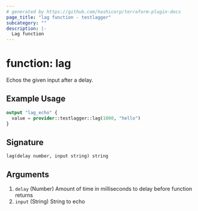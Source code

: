 ```yaml
---
# generated by https://github.com/hashicorp/terraform-plugin-docs
page_title: "lag function - testlagger"
subcategory: ""
description: |-
  Lag function
---
```


# function: lag

Echos the given input after a delay.

## Example Usage

```terraform
output "lag_echo" {
  value = provider::testlagger::lag(1000, "hello")
}
```

## Signature

<!-- signature generated by tfplugindocs -->
```text
lag(delay number, input string) string
```

## Arguments

<!-- arguments generated by tfplugindocs -->
1. `delay` (Number) Amount of time in milliseconds to delay before function returns
1. `input` (String) String to echo

